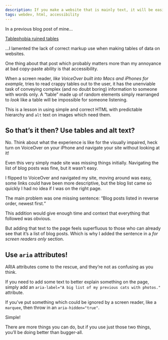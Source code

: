 ```yaml
---
description: If you make a website that is mainly text, it will be easier for visually impared users. But there’s more we can do.
tags: webdev, html, accessibility
---
```


In a previous blog post of mine…

<a href="../21123" accesskey="1" aria-label="Read that article here">Tablephobia ruined tables</a>

…I lamented the lack of correct markup use when making tables of data on websites.

One thing about that post which probably matters more than my annoyance at bad copy-paste ability is that accessibility.

When a screen reader, <em aria-hidden="true">like VoiceOver built into Macs and iPhones for example,</em> tries to read crappy tables out to the user, it has the unenviable task of conveying complex (and no doubt boring) information to someone with words only. A “table” made up of random elements simply rearranged to <em>look</em> like a table will be impossible for someone listening.

This is a lesson in using simple and correct HTML with predictable hierarchy and <code>alt</code> text on images which need them.


## So that’s it then? Use tables and alt text?

No. Think about what the experience is like for the visually impaired, heck turn on VoiceOver on your iPhone and navigate your site without looking at it!

Even this very simply made site was missing things initially. Navigating the list of blog posts was fine, but it wasn’t easy.

I flipped to VoiceOver and navigated my site, moving around was easy, some links could have been more descriptive, but the blog list came so quickly I had no idea if I was on the right page.

The main problem was one missing sentence: <q>Blog posts listed in reverse order, newest first.</q>

This addition would give enough time and context that everything that followed was obvious.

But adding that text to the page feels superfluous to those who can already see that it’s a list of blog posts. Which is why I added the sentence in a <em>for screen readers only</em> section.


## Use `aria` attributes!

ARIA attributes come to the rescue, and they’re not as confusing as you think.

If you need to add some text to better explain something on the page, simply add an `aria-label="A big list of my previous cats with photos."` attribute.

If you’ve put something which could be ignored by a screen reader, like a `marquee`, then throw in an `aria-hidden="true"`.

Simple!

There are more things you can do, but if you use just those two things, you’ll be doing better than bugger-all.